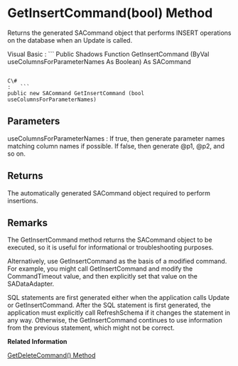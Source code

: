 <!-- loio3c103d096c5f1014968ba0bac5a07471 -->

# GetInsertCommand\(bool\) Method

Returns the generated SACommand object that performs INSERT operations on the database when an Update is called.



Visual Basic
:   ```
Public Shadows Function GetInsertCommand (ByVal useColumnsForParameterNames As Boolean) As SACommand
```

C\#
:   ```
public new SACommand GetInsertCommand (bool useColumnsForParameterNames)
```



## Parameters

useColumnsForParameterNames
:   If true, then generate parameter names matching column names if possible. If false, then generate @p1, @p2, and so on.



## Returns

The automatically generated SACommand object required to perform insertions.



## Remarks

The GetInsertCommand method returns the SACommand object to be executed, so it is useful for informational or troubleshooting purposes.

Alternatively, use GetInsertCommand as the basis of a modified command. For example, you might call GetInsertCommand and modify the CommandTimeout value, and then explicitly set that value on the SADataAdapter.

SQL statements are first generated either when the application calls Update or GetInsertCommand. After the SQL statement is first generated, the application must explicitly call RefreshSchema if it changes the statement in any way. Otherwise, the GetInsertCommand continues to use information from the previous statement, which might not be correct.

**Related Information**  


[GetDeleteCommand\(\) Method](getdeletecommand-method-3c101d5.md "Returns the generated SACommand object that performs DELETE operations on the database when SADataAdapter.Update is called.")

